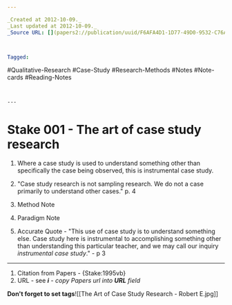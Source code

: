 ```yaml
---

_Created at 2012-10-09._
_Last updated at 2012-10-09._
_Source URL: [](papers2://publication/uuid/F6AFA4D1-1D77-49D0-9532-C76AA627B20F)._



Tagged: 
```
#Qualitative-Research #Case-Study #Research-Methods #Notes #Note-cards #Reading-Notes
```


---
```


# Stake 001 - The art of case study research


1.  Where a case study is used to understand something other than specifically the case being observed, this is instrumental case study.
2.  "Case study research is not sampling research. We do not a case primarily to understand other cases." p. 4

4.  Method Note
5.  Paradigm Note
6.  Accurate Quote - "This use of case study is to understand something else. Case study here is instrumental to accomplishing something other than understanding this particular teacher, and we may call our inquiry _instrumental case study_." - p 3
    

* * *

1.  Citation from Papers - {Stake:1995vb}
2.  URL - see _**i** - copy Papers url into **URL** field_

**Don't forget to set tags**![[The Art of Case Study Research - Robert E.jpg]]

